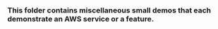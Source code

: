 ### This folder contains miscellaneous small demos that each demonstrate an AWS service or a feature.